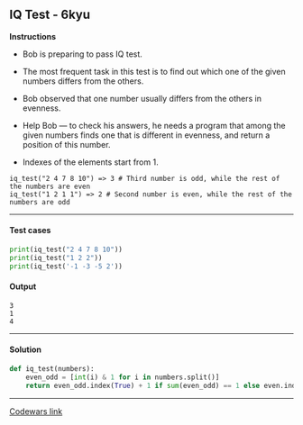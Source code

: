 ## IQ Test - 6kyu

**Instructions**

- Bob is preparing to pass IQ test. 

- The most frequent task in this test is to find out which one of the given numbers differs from the others. 

- Bob observed that one number usually differs from the others in evenness. 

- Help Bob — to check his answers, he needs a program that among the given numbers finds one that is different in evenness, and return a position of this number.

- Indexes of the elements start from 1.

```
iq_test("2 4 7 8 10") => 3 # Third number is odd, while the rest of the numbers are even
iq_test("1 2 1 1") => 2 # Second number is even, while the rest of the numbers are odd
```

---

#### Test cases

```python
print(iq_test("2 4 7 8 10"))
print(iq_test("1 2 2"))
print(iq_test('-1 -3 -5 2'))
```

#### Output 
```
3 
1
4
```

---

#### Solution

```python
def iq_test(numbers):
    even_odd = [int(i) & 1 for i in numbers.split()]
    return even_odd.index(True) + 1 if sum(even_odd) == 1 else even.index(False) + 1
```

---

[Codewars link](https://www.codewars.com/kata/552c028c030765286c00007d)
